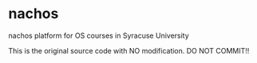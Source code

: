 # nachos
nachos platform for OS courses in Syracuse University

This is the original source code with NO modification. DO NOT COMMIT!!
